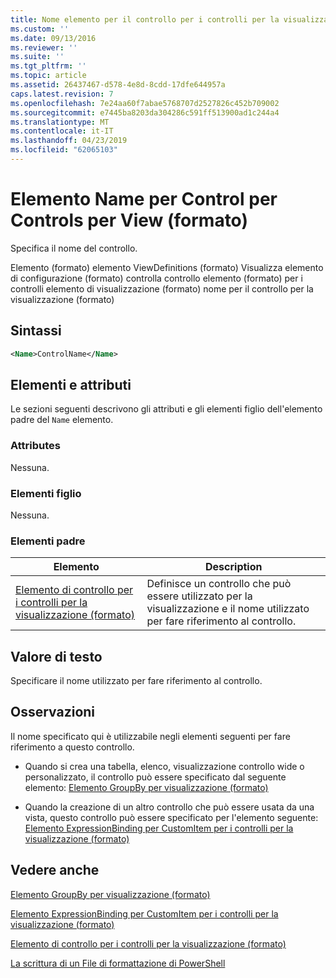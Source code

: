 ```yaml
---
title: Nome elemento per il controllo per i controlli per la visualizzazione (formato) | Microsoft Docs
ms.custom: ''
ms.date: 09/13/2016
ms.reviewer: ''
ms.suite: ''
ms.tgt_pltfrm: ''
ms.topic: article
ms.assetid: 26437467-d578-4e8d-8cdd-17dfe644957a
caps.latest.revision: 7
ms.openlocfilehash: 7e24aa60f7abae5768707d2527826c452b709002
ms.sourcegitcommit: e7445ba8203da304286c591ff513900ad1c244a4
ms.translationtype: MT
ms.contentlocale: it-IT
ms.lasthandoff: 04/23/2019
ms.locfileid: "62065103"
---
```

# <a name="name-element-for-control-for-controls-for-view-format"></a>Elemento Name per Control per Controls per View (formato)

Specifica il nome del controllo.

Elemento (formato) elemento ViewDefinitions (formato) Visualizza elemento di configurazione (formato) controlla controllo elemento (formato) per i controlli elemento di visualizzazione (formato) nome per il controllo per la visualizzazione (formato)

## <a name="syntax"></a>Sintassi

```xml
<Name>ControlName</Name>
```

## <a name="attributes-and-elements"></a>Elementi e attributi

Le sezioni seguenti descrivono gli attributi e gli elementi figlio dell'elemento padre del `Name` elemento.

### <a name="attributes"></a>Attributes

Nessuna.

### <a name="child-elements"></a>Elementi figlio

Nessuna.

### <a name="parent-elements"></a>Elementi padre

|Elemento|Description|
|-------------|-----------------|
|[Elemento di controllo per i controlli per la visualizzazione (formato)](./control-element-for-controls-for-view-format.md)|Definisce un controllo che può essere utilizzato per la visualizzazione e il nome utilizzato per fare riferimento al controllo.|

## <a name="text-value"></a>Valore di testo

Specificare il nome utilizzato per fare riferimento al controllo.

## <a name="remarks"></a>Osservazioni

Il nome specificato qui è utilizzabile negli elementi seguenti per fare riferimento a questo controllo.

- Quando si crea una tabella, elenco, visualizzazione controllo wide o personalizzato, il controllo può essere specificato dal seguente elemento: [Elemento GroupBy per visualizzazione (formato)](./groupby-element-for-view-format.md)

- Quando la creazione di un altro controllo che può essere usata da una vista, questo controllo può essere specificato per l'elemento seguente: [Elemento ExpressionBinding per CustomItem per i controlli per la visualizzazione (formato)](./expressionbinding-element-for-customitem-for-controls-for-view-format.md)

## <a name="see-also"></a>Vedere anche

[Elemento GroupBy per visualizzazione (formato)](./groupby-element-for-view-format.md)

[Elemento ExpressionBinding per CustomItem per i controlli per la visualizzazione (formato)](./expressionbinding-element-for-customitem-for-controls-for-view-format.md)

[Elemento di controllo per i controlli per la visualizzazione (formato)](./control-element-for-controls-for-view-format.md)

[La scrittura di un File di formattazione di PowerShell](./writing-a-powershell-formatting-file.md)

